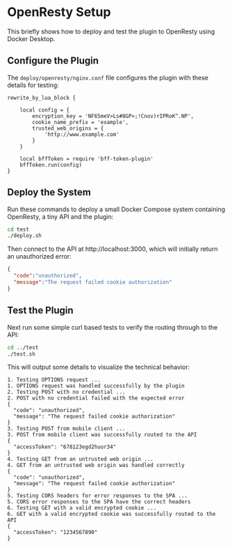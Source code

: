 # OpenResty Setup

This briefly shows how to deploy and test the plugin to OpenResty using Docker Desktop.

## Configure the Plugin

The `deploy/openresty/nginx.conf` file configures the plugin with these details for testing:

```text
rewrite_by_lua_block {

    local config = {
        encryption_key = 'NF65meV>Ls#8GP>;!Cnov)rIPRoK^.NP',
        cookie_name_prefix = 'example',
        trusted_web_origins = {
            'http://www.example.com'
        }
    }

    local bffToken = require 'bff-token-plugin'
    bffToken.run(config)
}
```

## Deploy the System

Run these commands to deploy a small Docker Compose system containing OpenResty, a tiny API and the plugin:

```bash
cd test
./deploy.sh
```

Then connect to the API at http://localhost:3000, which will initially return an unauthorized error:

```json
{
  "code":"unauthorized",
  "message":"The request failed cookie authorization"
}
```

## Test the Plugin

Next run some simple curl based tests to verify the routing through to the API:

```bash
cd ../test
./test.sh
```

This will output some details to visualize the technical behavior:

```text
1. Testing OPTIONS request ...
1. OPTIONS request was handled successfully by the plugin
2. Testing POST with no credential ...
2. POST with no credential failed with the expected error
{
  "code": "unauthorized",
  "message": "The request failed cookie authorization"
}
3. Testing POST from mobile client ...
3. POST from mobile client was successfully routed to the API
{
  "accessToken": "678123egd2huor34"
}
4. Testing GET from an untrusted web origin ...
4. GET from an untrusted web origin was handled correctly
{
  "code": "unauthorized",
  "message": "The request failed cookie authorization"
}
5. Testing CORS headers for error responses to the SPA ...
5. CORS error responses to the SPA have the correct headers
6. Testing GET with a valid encrypted cookie ...
6. GET with a valid encrypted cookie was successfully routed to the API
{
  "accessToken": "1234567890"
}
```
